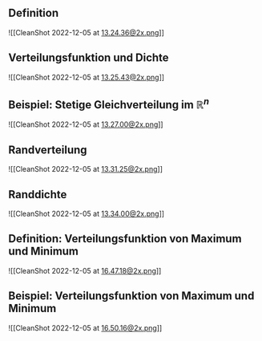 ## Definition

![[CleanShot 2022-12-05 at 13.24.36@2x.png]]

## Verteilungsfunktion und Dichte

![[CleanShot 2022-12-05 at 13.25.43@2x.png]]

## Beispiel: Stetige Gleichverteilung im $\mathbb{R}^n$

![[CleanShot 2022-12-05 at 13.27.00@2x.png]]

## Randverteilung

![[CleanShot 2022-12-05 at 13.31.25@2x.png]]

## Randdichte

![[CleanShot 2022-12-05 at 13.34.00@2x.png]]

## Definition: Verteilungsfunktion von Maximum und Minimum

![[CleanShot 2022-12-05 at 16.47.18@2x.png]]

## Beispiel: Verteilungsfunktion von Maximum und Minimum

![[CleanShot 2022-12-05 at 16.50.16@2x.png]]
